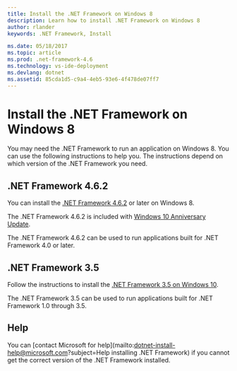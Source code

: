 ```yaml
---
title: Install the .NET Framework on Windows 8
description: Learn how to install .NET Framework on Windows 8
author: rlander
keywords: .NET Framework, Install

ms.date: 05/18/2017
ms.topic: article
ms.prod: .net-framework-4.6
ms.technology: vs-ide-deployment
ms.devlang: dotnet
ms.assetid: 85cda1d5-c9a4-4eb5-93e6-4f478de07ff7
---
```


# Install the .NET Framework on Windows 8

You may need the .NET Framework to run an application on Windows 8. You can use the following instructions to help you. The instructions depend on which version of the .NET Framework you need.

## .NET Framework 4.6.2

You can install the [.NET Framework 4.6.2](https://go.microsoft.com/fwlink/?linkid=845529&source=dotnetdocs) or later on Windows 8.

The .NET Framework 4.6.2 is included with [Windows 10 Anniversary Update](https://www.microsoft.com/software-download/windows10).

The .NET Framework 4.6.2 can be used to run applications built for .NET Framework 4.0 or later.

## .NET Framework 3.5

Follow the instructions to install the [.NET Framework 3.5 on Windows 10](dotnet-35-windows-10.md).

The .NET Framework 3.5 can be used to run applications built for .NET Framework 1.0 through 3.5.

## Help

You can [contact Microsoft for help](mailto:dotnet-install-help@microsoft.com?subject=Help installing .NET Framework) if you cannot get the correct version of the .NET Framework installed.

